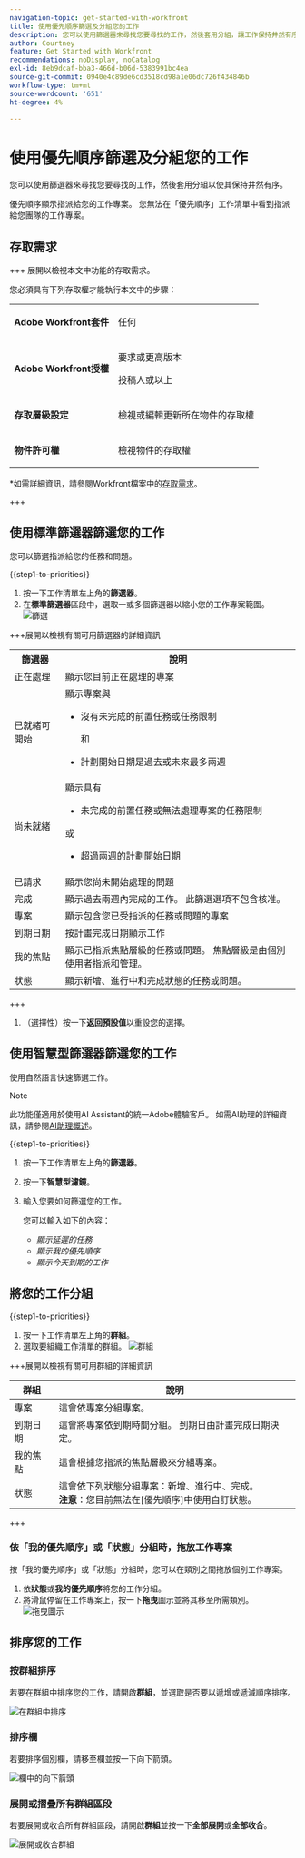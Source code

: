 ```yaml
---
navigation-topic: get-started-with-workfront
title: 使用優先順序篩選及分組您的工作
description: 您可以使用篩選器來尋找您要尋找的工作，然後套用分組，讓工作保持井然有序。
author: Courtney
feature: Get Started with Workfront
recommendations: noDisplay, noCatalog
exl-id: 8eb9dcaf-bba3-466d-b06d-5383991bc4ea
source-git-commit: 0940e4c89de6cd3518cd98a1e06dc726f434846b
workflow-type: tm+mt
source-wordcount: '651'
ht-degree: 4%

---
```


# 使用優先順序篩選及分組您的工作

您可以使用篩選器來尋找您要尋找的工作，然後套用分組以使其保持井然有序。

優先順序顯示指派給您的工作專案。 您無法在「優先順序」工作清單中看到指派給您團隊的工作專案。

## 存取需求

+++ 展開以檢視本文中功能的存取需求。

您必須具有下列存取權才能執行本文中的步驟：

<table style="table-layout:auto"> 
 <col> 
 </col> 
 <col> 
 </col> 
 <tbody> 
  <tr> 
   <td role="rowheader"><strong>Adobe Workfront套件</strong></td> 
   <td> <p>任何</p> </td> 
  </tr> 
  <tr> 
   <td role="rowheader"><strong>Adobe Workfront授權</strong></td> 
   <td> 
   <p>要求或更高版本</p>
   <p>投稿人或以上</p> 
   </td> 
  </tr> 
  <tr> 
   <td role="rowheader"><strong>存取層級設定</strong></td> 
   <td> <p>檢視或編輯更新所在物件的存取權</p></td> 
  </tr> 
  <tr> 
   <td role="rowheader"><strong>物件許可權</strong></td> 
   <td> <p>檢視物件的存取權</p></td> 
  </tr> 
 </tbody> 
</table>

*如需詳細資訊，請參閱Workfront檔案中的[存取需求](/help/quicksilver/administration-and-setup/add-users/access-levels-and-object-permissions/access-level-requirements-in-documentation.md)。

+++

## 使用標準篩選器篩選您的工作

您可以篩選指派給您的任務和問題。

{{step1-to-priorities}}

1. 按一下工作清單左上角的&#x200B;**篩選器**。
1. 在&#x200B;**標準篩選器**區段中，選取一或多個篩選器以縮小您的工作專案範圍。
   ![篩選](assets/filter-new.png)

+++展開以檢視有關可用篩選器的詳細資訊
<table>
  <tbody>
   <tr>
   <th>篩選器</th>
   <th>說明</th>
   </tr>
    <tr>
      <td>正在處理</td>
      <td>顯示您目前正在處理的專案</td>
    </tr>
    <tr>
      <td>已就緒可開始</td>
      <td>顯示專案與 
      <ul>
      <li>沒有未完成的前置任務或任務限制</li>
      <p>和</p>
      <li>計劃開始日期是過去或未來最多兩週</li>
      </ul>
      </td>
    </tr>
    <tr>
      <td>尚未就緒</td>
      <td>顯示具有
       <ul>
      <li>未完成的前置任務或無法處理專案的任務限制</li></ul>
      <p>或</p>
      <ul>
      <li>超過兩週的計劃開始日期</li>
      </ul>
       </td>
    </tr>
    <tr>
      <td>已請求</td>
      <td>顯示您尚未開始處理的問題</td>
    </tr>
      <td>完成</td>
      <td>顯示過去兩週內完成的工作。 此篩選選項不包含核准。</td>
    </tr>
    <tr>
    <td>專案</td>
    <td>顯示包含您已受指派的任務或問題的專案</td>
    </tr>
    <tr>
    <td>到期日期</td>
    <td>按計畫完成日期顯示工作</td>
    </tr>
    <tr>
    <td>我的焦點</td>
    <td>顯示已指派焦點層級的任務或問題。 焦點層級是由個別使用者指派和管理。</td>
    </tr>
    <tr>
    <td>狀態</td>
    <td>顯示新增、進行中和完成狀態的任務或問題。</td>
    </tr>
  </tbody>
</table>

+++

1. （選擇性）按一下&#x200B;**返回預設值**&#x200B;以重設您的選擇。

## 使用智慧型篩選器篩選您的工作

使用自然語言快速篩選工作。

>[!NOTE]
>
>此功能僅適用於使用AI Assistant的統一Adobe體驗客戶。 如需AI助理的詳細資訊，請參閱[AI助理概述](/help/quicksilver/workfront-basics/ai-assistant/ai-assistant-overview.md)。

{{step1-to-priorities}}

1. 按一下工作清單左上角的&#x200B;**篩選器**。
1. 按一下&#x200B;**智慧型濾鏡**。
1. 輸入您要如何篩選您的工作。

   您可以輸入如下的內容：

   * *顯示延遲的任務*
   * *顯示我的優先順序*
   * *顯示今天到期的工作*

## 將您的工作分組

{{step1-to-priorities}}

1. 按一下工作清單左上角的&#x200B;**群組**。
1. 選取要組織工作清單的群組。
   ![群組](assets/groups-new.png)

+++展開以檢視有關可用群組的詳細資訊

| 群組 | 說明 |
|-----------|-------------|
| 專案 | 這會依專案分組專案。 |
| 到期日期 | 這會將專案依到期時間分組。 到期日由計畫完成日期決定。 |
| 我的焦點 | 這會根據您指派的焦點層級來分組專案。 |
| 狀態 | 這會依下列狀態分組專案：新增、進行中、完成。 <br><b>注意</b>：您目前無法在[優先順序]中使用自訂狀態。 |

+++

### 依「我的優先順序」或「狀態」分組時，拖放工作專案

按「我的優先順序」或「狀態」分組時，您可以在類別之間拖放個別工作專案。

1. 依&#x200B;**狀態**&#x200B;或&#x200B;**我的優先順序**&#x200B;將您的工作分組。
2. 將滑鼠停留在工作專案上，按一下&#x200B;**拖曳**圖示並將其移至所需類別。
   ![拖曳圖示](assets/drag-and-drop.png)

## 排序您的工作

### 按群組排序

若要在群組中排序您的工作，請開啟&#x200B;**群組**，並選取是否要以遞增或遞減順序排序。

![在群組中排序](assets/sort-in-groups.png)

### 排序欄

若要排序個別欄，請移至欄並按一下向下箭頭。

![欄](assets/sort-columns.png)中的向下箭頭

### 展開或摺疊所有群組區段

若要展開或收合所有群組區段，請開啟&#x200B;**群組**&#x200B;並按一下&#x200B;**全部展開**&#x200B;或&#x200B;**全部收合**。

![展開或收合群組](assets/expand-collapse-groups.png)
